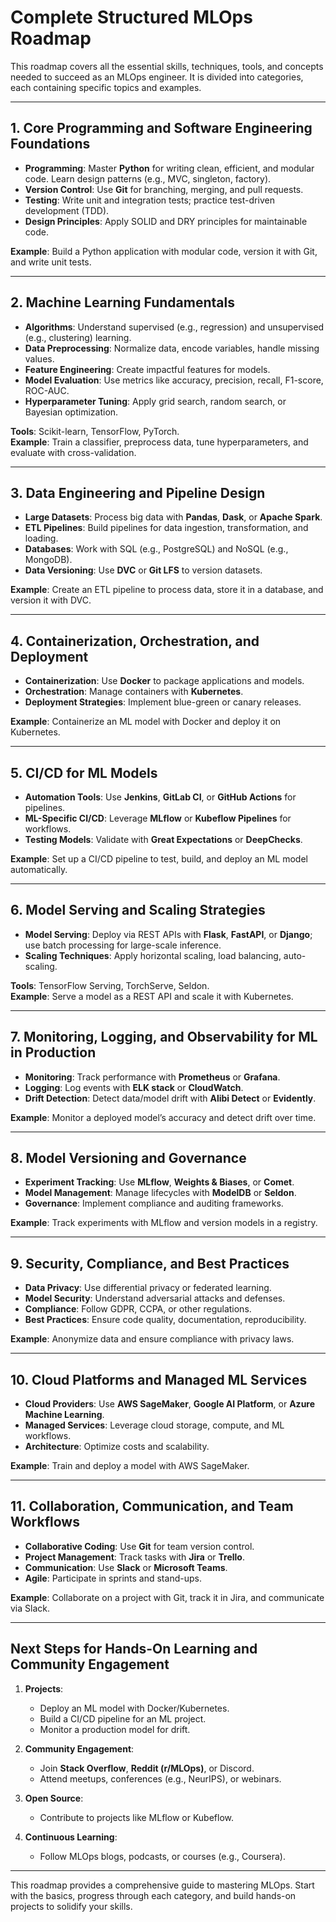# Complete Structured MLOps Roadmap

This roadmap covers all the essential skills, techniques, tools, and concepts needed to succeed as an MLOps engineer. It is divided into categories, each containing specific topics and examples.

---

## 1. Core Programming and Software Engineering Foundations

- **Programming**: Master **Python** for writing clean, efficient, and modular code. Learn design patterns (e.g., MVC, singleton, factory).
- **Version Control**: Use **Git** for branching, merging, and pull requests.
- **Testing**: Write unit and integration tests; practice test-driven development (TDD).
- **Design Principles**: Apply SOLID and DRY principles for maintainable code.

**Example**: Build a Python application with modular code, version it with Git, and write unit tests.

---

## 2. Machine Learning Fundamentals

- **Algorithms**: Understand supervised (e.g., regression) and unsupervised (e.g., clustering) learning.
- **Data Preprocessing**: Normalize data, encode variables, handle missing values.
- **Feature Engineering**: Create impactful features for models.
- **Model Evaluation**: Use metrics like accuracy, precision, recall, F1-score, ROC-AUC.
- **Hyperparameter Tuning**: Apply grid search, random search, or Bayesian optimization.

**Tools**: Scikit-learn, TensorFlow, PyTorch.  
**Example**: Train a classifier, preprocess data, tune hyperparameters, and evaluate with cross-validation.

---

## 3. Data Engineering and Pipeline Design

- **Large Datasets**: Process big data with **Pandas**, **Dask**, or **Apache Spark**.
- **ETL Pipelines**: Build pipelines for data ingestion, transformation, and loading.
- **Databases**: Work with SQL (e.g., PostgreSQL) and NoSQL (e.g., MongoDB).
- **Data Versioning**: Use **DVC** or **Git LFS** to version datasets.

**Example**: Create an ETL pipeline to process data, store it in a database, and version it with DVC.

---

## 4. Containerization, Orchestration, and Deployment

- **Containerization**: Use **Docker** to package applications and models.
- **Orchestration**: Manage containers with **Kubernetes**.
- **Deployment Strategies**: Implement blue-green or canary releases.

**Example**: Containerize an ML model with Docker and deploy it on Kubernetes.

---

## 5. CI/CD for ML Models

- **Automation Tools**: Use **Jenkins**, **GitLab CI**, or **GitHub Actions** for pipelines.
- **ML-Specific CI/CD**: Leverage **MLflow** or **Kubeflow Pipelines** for workflows.
- **Testing Models**: Validate with **Great Expectations** or **DeepChecks**.

**Example**: Set up a CI/CD pipeline to test, build, and deploy an ML model automatically.

---

## 6. Model Serving and Scaling Strategies

- **Model Serving**: Deploy via REST APIs with **Flask**, **FastAPI**, or **Django**; use batch processing for large-scale inference.
- **Scaling Techniques**: Apply horizontal scaling, load balancing, auto-scaling.

**Tools**: TensorFlow Serving, TorchServe, Seldon.  
**Example**: Serve a model as a REST API and scale it with Kubernetes.

---

## 7. Monitoring, Logging, and Observability for ML in Production

- **Monitoring**: Track performance with **Prometheus** or **Grafana**.
- **Logging**: Log events with **ELK stack** or **CloudWatch**.
- **Drift Detection**: Detect data/model drift with **Alibi Detect** or **Evidently**.

**Example**: Monitor a deployed model’s accuracy and detect drift over time.

---

## 8. Model Versioning and Governance

- **Experiment Tracking**: Use **MLflow**, **Weights & Biases**, or **Comet**.
- **Model Management**: Manage lifecycles with **ModelDB** or **Seldon**.
- **Governance**: Implement compliance and auditing frameworks.

**Example**: Track experiments with MLflow and version models in a registry.

---

## 9. Security, Compliance, and Best Practices

- **Data Privacy**: Use differential privacy or federated learning.
- **Model Security**: Understand adversarial attacks and defenses.
- **Compliance**: Follow GDPR, CCPA, or other regulations.
- **Best Practices**: Ensure code quality, documentation, reproducibility.

**Example**: Anonymize data and ensure compliance with privacy laws.

---

## 10. Cloud Platforms and Managed ML Services

- **Cloud Providers**: Use **AWS SageMaker**, **Google AI Platform**, or **Azure Machine Learning**.
- **Managed Services**: Leverage cloud storage, compute, and ML workflows.
- **Architecture**: Optimize costs and scalability.

**Example**: Train and deploy a model with AWS SageMaker.

---

## 11. Collaboration, Communication, and Team Workflows

- **Collaborative Coding**: Use **Git** for team version control.
- **Project Management**: Track tasks with **Jira** or **Trello**.
- **Communication**: Use **Slack** or **Microsoft Teams**.
- **Agile**: Participate in sprints and stand-ups.

**Example**: Collaborate on a project with Git, track it in Jira, and communicate via Slack.

---

## Next Steps for Hands-On Learning and Community Engagement

1. **Projects**:
    
    - Deploy an ML model with Docker/Kubernetes.
    - Build a CI/CD pipeline for an ML project.
    - Monitor a production model for drift.
2. **Community Engagement**:
    
    - Join **Stack Overflow**, **Reddit (r/MLOps)**, or Discord.
    - Attend meetups, conferences (e.g., NeurIPS), or webinars.
3. **Open Source**:
    
    - Contribute to projects like MLflow or Kubeflow.
4. **Continuous Learning**:
    
    - Follow MLOps blogs, podcasts, or courses (e.g., Coursera).

---

This roadmap provides a comprehensive guide to mastering MLOps. Start with the basics, progress through each category, and build hands-on projects to solidify your skills.